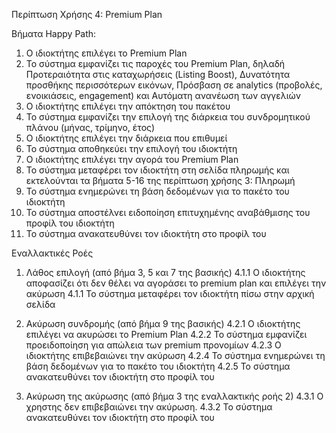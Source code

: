 Περίπτωση Χρήσης 4: Premium Plan

Βήματα Happy Path:
1.  Ο ιδιοκτήτης επιλέγει το Premium Plan
2.  Το σύστημα εμφανίζει τις παροχές του Premium Plan, δηλαδή Προτεραιότητα στις καταχωρήσεις (Listing Boost), Δυνατότητα προσθήκης περισσότερων εικόνων, Πρόσβαση σε analytics (προβολές, ενοικιάσεις, engagement) και Αυτόματη ανανέωση των αγγελιών
3.  Ο ιδιοκτήτης επιλέγει την απόκτηση του πακέτου 
4.  Το σύστημα εμφανίζει την επιλογή της διάρκεια του συνδρομητικού πλάνου (μήνας, τρίμηνο, έτος)
5.  Ο ιδιοκτήτης επιλέγει την διάρκεια που επιθυμεί
6.  Το σύστημα αποθηκεύει την επιλογή του ιδιοκτήτη
7.  Ο ιδιοκτήτης επιλέγει την αγορά του Premium Plan
8.  Το σύστημα μεταφέρει τον ιδιοκτήτη στη σελίδα πληρωμής και εκτελούνται τα βήματα 5-16 της περίπτωση χρήσης 3: Πληρωμή
9.  Το σύστημα ενημερώνει τη βάση δεδομένων για το πακέτο του ιδιοκτήτη
10. Το σύστημα αποστέλνει ειδοποίηση επιτυχημένης αναβάθμισης του προφίλ του ιδιοκτήτη
11. Το σύστημα ανακατευθύνει τον ιδιοκτήτη στο προφίλ του

Εναλλακτικές Ροές
1. Λάθος επιλογή (από βήμα 3, 5 και 7 της βασικής)
4.1.1 Ο ιδιοκτήτης αποφασίζει ότι δεν θέλει να αγοράσει το premium plan και επιλέγει την ακύρωση
4.1.1 Το σύστημα μεταφέρει τον ιδιοκτήτη πίσω στην αρχική σελίδα

2. Ακύρωση συνδρομής (από βήμα 9 της βασικής)
4.2.1 Ο ιδιοκτήτης επιλέγει να ακυρώσει το Premium Plan
4.2.2 Το σύστημα εμφανίζει προειδοποίηση για απώλεια των premium προνομίων
4.2.3 Ο ιδιοκτήτης επιβεβαιώνει την ακύρωση
4.2.4 Το σύστημα ενημερώνει τη βάση δεδομένων για το πακέτο του ιδιοκτήτη
4.2.5 Το σύστημα ανακατευθύνει τον ιδιοκτήτη στο προφίλ του

3. Ακύρωση της ακύρωσης (από βήμα 3 της εναλλακτικής ροής 2)
4.3.1 Ο χρηστης δεν επιβεβαιώνει την ακύρωση.
4.3.2 Το σύστημα ανακατευθύνει τον ιδιοκτήτη στο προφίλ του
